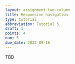```yaml
---
layout: assignment-two-column
title: Responsive navigation
type: tutorial
abbreviation: Tutorial 5
draft: 1
points: 4
num: 5
due_date: 2022-09-16
---
```

TBD